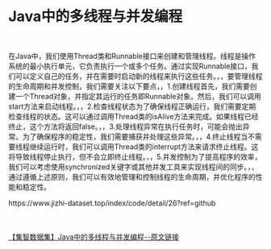 <h1>Java中的多线程与并发编程</h1><br /><p>在Java中，我们使用Thread类和Runnable接口来创建和管理线程。线程是操作系统的最小执行单元，它负责执行一个或多个任务。通过实现Runnable接口，我们可以定义自己的任务，并在需要时启动新的线程来执行这些任务。，，要管理线程的生命周期和并发控制，我们需要关注以下要点，，1.创建线程首先，我们需要创建一个Thread对象，并指定其运行的任务即Runnable对象。然后，我们可以调用start方法来启动线程。，，2.检查线程状态为了确保线程正确运行，我们需要定期检查线程的状态。这可以通过调用Thread类的isAlive方法来完成。如果线程已经终止，这个方法将返回false。，，3.处理线程异常在执行任务时，可能会抛出异常。为了确保程序的稳定性，我们需要捕获并处理这些异常。，，4.终止线程当不需要线程继续运行时，我们可以调用Thread类的interrupt方法来请求终止线程。这将导致线程停止执行，但不会立即终止线程。，，5.并发控制为了提高程序的效率，我们可以考虑使用synchronized关键字或其他并发工具来实现线程间的同步。，，通过遵循上述原则，我们可以有效地管理和控制线程的生命周期，并优化程序的性能和稳定性。</p><p>https://www.jizhi-dataset.top/index/code/detail/26?ref=github</p><br /><br /><a href="https://www.jizhi-dataset.top/index/code/detail/26?ref=github" target="_blank">【集智数据集】Java中的多线程与并发编程--原文链接</a>
